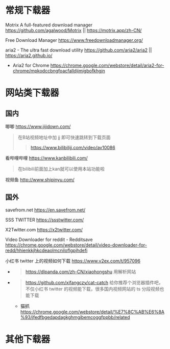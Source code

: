 
# 常规下载器

Motrix A full-featured download manager https://github.com/agalwood/Motrix || https://motrix.app/zh-CN/

Free Download Manager https://www.freedownloadmanager.org/

aria2 - The ultra fast download utility https://github.com/aria2/aria2 || https://aria2.github.io/
- Aria2 for Chrome https://chrome.google.com/webstore/detail/aria2-for-chrome/mpkodccbngfoacfalldjimigbofkhgjn

# 网站类下载器

## 国内

唧唧 https://www.jijidown.com/
> 在B站视频地址中加 jj 即可快速跳转到下载页面
>> https://www.bilibilijj.com/video/av10086

看哔哩哔哩 https://www.kanbilibili.com/
> 在bilibili前面加上kan就可以使用本站功能啦

视频鱼 http://www.shipinyu.com/

## 国外

savefrom.net https://en.savefrom.net/

SSS TWITTER https://ssstwitter.com/

X2Twitter.com https://x2twitter.com/

Video Downloader for reddit - Redditsave https://chrome.google.com/webstore/detail/video-downloader-for-redd/hhienkkjhkcdeaolmcniloflgpjhdefi

小红书 twitter 上的视频如何下载 https://www.v2ex.com/t/957096
- > https://dlpanda.com/zh-CN/xiaohongshu 用解析网站
- > https://github.com/xifangczy/cat-catch 给你推荐个浏览器插件吧，不仅小红书 twitter 的视频能下载，很多国内视频网站的 ts 分段视频也能下载
  * 猫抓 https://chrome.google.com/webstore/detail/%E7%8C%AB%E6%8A%93/jfedfbgedapdagkghmgibemcoggfppbb/related

# 其他下载器
